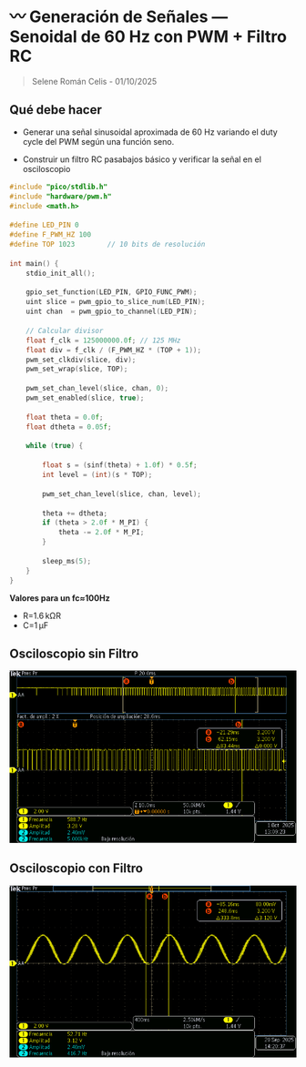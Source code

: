 # 〰️ Generación de Señales — Senoidal de 60 Hz con PWM + Filtro RC
> Selene Román Celis - 01/10/2025 

## Qué debe hacer

- Generar una señal sinusoidal aproximada de 60 Hz variando el duty cycle del PWM según una función seno.

- Construir un filtro RC pasabajos básico y verificar la señal en el osciloscopio

```C++ 
#include "pico/stdlib.h"
#include "hardware/pwm.h"
#include <math.h>  
 
#define LED_PIN 0
#define F_PWM_HZ 100  
#define TOP 1023        // 10 bits de resolución
 
int main() {
    stdio_init_all();
 
    gpio_set_function(LED_PIN, GPIO_FUNC_PWM);
    uint slice = pwm_gpio_to_slice_num(LED_PIN);
    uint chan  = pwm_gpio_to_channel(LED_PIN);
 
    // Calcular divisor
    float f_clk = 125000000.0f; // 125 MHz
    float div = f_clk / (F_PWM_HZ * (TOP + 1));
    pwm_set_clkdiv(slice, div);
    pwm_set_wrap(slice, TOP);
 
    pwm_set_chan_level(slice, chan, 0);
    pwm_set_enabled(slice, true);
 
    float theta = 0.0f;
    float dtheta = 0.05f;  
 
    while (true) {
    
        float s = (sinf(theta) + 1.0f) * 0.5f;
        int level = (int)(s * TOP);
 
        pwm_set_chan_level(slice, chan, level);
 
        theta += dtheta;
        if (theta > 2.0f * M_PI) {
            theta -= 2.0f * M_PI;
        }
 
        sleep_ms(5); 
    }
}
```
**Valores para un fc≈100Hz**
- R=1.6 kΩR 
- C=1 μF  

## Osciloscopio sin Filtro
![Diagrama del sistema](images/sen_sin.png)

## Osciloscopio con Filtro
![Diagrama del sistema](images/sen_filtro.png)
